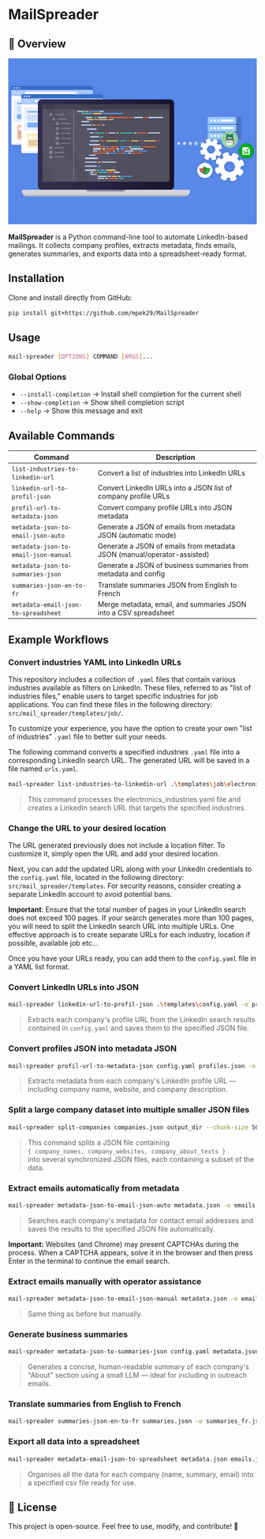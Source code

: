 # MailSpreader

## 🚀 Overview

![Main Preview](assets/img/main.png)

**MailSpreader** is a Python command-line tool to automate LinkedIn-based mailings.
It collects company profiles, extracts metadata, finds emails, generates summaries, and exports data into a spreadsheet-ready format.

## Installation

Clone and install directly from GitHub:

```bash
pip install git+https://github.com/mpek29/MailSpreader
```

## Usage

```bash
mail-spreader [OPTIONS] COMMAND [ARGS]...
```

### Global Options

* `--install-completion` → Install shell completion for the current shell  
* `--show-completion` → Show shell completion script  
* `--help` → Show this message and exit  
 

## Available Commands

| Command                                  | Description                                                                |
| ---------------------------------------- | -------------------------------------------------------------------------- |
| `list-industries-to-linkedin-url`        | Convert a list of industries into LinkedIn URLs                            |
| `linkedin-url-to-profil-json`            | Convert LinkedIn URLs into a JSON list of company profile URLs             |
| `profil-url-to-metadata-json`            | Convert company profile URLs into JSON metadata                            |
| `metadata-json-to-email-json-auto`       | Generate a JSON of emails from metadata JSON (automatic mode)              |
| `metadata-json-to-email-json-manual`     | Generate a JSON of emails from metadata JSON (manual/operator-assisted)    |
| `metadata-json-to-summaries-json`        | Generate a JSON of business summaries from metadata and config             |
| `summaries-json-en-to-fr`                | Translate summaries JSON from English to French                            |
| `metadata-email-json-to-spreadsheet`     | Merge metadata, email, and summaries JSON into a CSV spreadsheet           |

## Example Workflows

### Convert industries YAML into LinkedIn URLs

This repository includes a collection of `.yaml` files that contain various industries available as filters on LinkedIn. These files, referred to as "list of industries files," enable users to target specific industries for job applications. You can find these files in the following directory: `src/mail_spreader/templates/job/`.

To customize your experience, you have the option to create your own "list of industries" `.yaml` file to better suit your needs.

The following command converts a specified industries `.yaml` file into a corresponding LinkedIn search URL. The generated URL will be saved in a file named `urls.yaml`.

```bash
mail-spreader list-industries-to-linkedin-url .\templates\job\electronics_industries.yaml -o urls.yaml
```

> This command processes the electronics_industries.yaml file and creates a LinkedIn search URL that targets the specified industries.

### Change the URL to your desired location

The URL generated previously does not include a location filter. To customize it, simply open the URL and add your desired location.

Next, you can add the updated URL along with your LinkedIn credentials to the `config.yaml` file, located in the following directory: `src/mail_spreader/templates`. For security reasons, consider creating a separate LinkedIn account to avoid potential bans.

**Important**: Ensure that the total number of pages in your LinkedIn search does not exceed 100 pages. If your search generates more than 100 pages, you will need to split the LinkedIn search URL into multiple URLs. One effective approach is to create separate URLs for each industry, location if possible, available job etc...

Once you have your URLs ready, you can add them to the `config.yaml` file in a YAML list format.

### Convert LinkedIn URLs into JSON

```bash
mail-spreader linkedin-url-to-profil-json .\templates\config.yaml -o profiles.json
```
> Extracts each company's profile URL from the LinkedIn search results contained in `config.yaml` and saves them to the specified JSON file.

### Convert profiles JSON into metadata JSON

```bash
mail-spreader profil-url-to-metadata-json config.yaml profiles.json -o metadata.json
```
> Extracts metadata from each company's LinkedIn profile URL — including company name, website, and company description.

### Split a large company dataset into multiple smaller JSON files

```bash
mail-spreader split-companies companies.json output_dir --chunk-size 50
```

> This command splits a JSON file containing  
> `{ company_names, company_websites, company_about_texts }`  
> into several synchronized JSON files, each containing a subset of the data.

### Extract emails automatically from metadata

```bash
mail-spreader metadata-json-to-email-json-auto metadata.json -o emails.json
```
> Searches each company's metadata for contact email addresses and saves the results to the specified JSON file automatically.

**Important:** Websites (and Chrome) may present CAPTCHAs during the process. When a CAPTCHA appears, solve it in the browser and then press Enter in the terminal to continue the email search.

### Extract emails manually with operator assistance

```bash
mail-spreader metadata-json-to-email-json-manual metadata.json -o emails.json
```
> Same thing as before but manually.

### Generate business summaries

```bash
mail-spreader metadata-json-to-summaries-json config.yaml metadata.json -o summaries.json
```
> Generates a concise, human-readable summary of each company's "About" section using a small LLM — ideal for including in outreach emails.

### Translate summaries from English to French

```bash
mail-spreader summaries-json-en-to-fr summaries.json -o summaries_fr.json
```

### Export all data into a spreadsheet

```bash
mail-spreader metadata-email-json-to-spreadsheet metadata.json emails.json summaries.json -o prospects.csv
```
> Organises all the data for each company (name, summary, email) into a specified csv file ready for use.

## 🌟 License

This project is open-source. Feel free to use, modify, and contribute! 🚀
